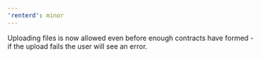 ```yaml
---
'renterd': minor
---
```


Uploading files is now allowed even before enough contracts have formed - if the upload fails the user will see an error.

